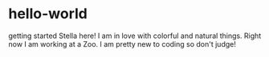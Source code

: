 # hello-world
getting started
Stella here!
I am in love with colorful and natural things. Right now I am working at a Zoo.
I am pretty new to coding so don't judge!

